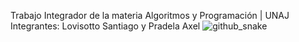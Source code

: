 Trabajo Integrador de la materia Algoritmos y Programación | UNAJ
  Integrantes: Lovisotto Santiago y Pradela Axel
![github_snake](https://github.com/LovisottoSantiago/Trabajo_Integrador_Algoritmos-UNAJ/assets/116739181/cd7d9e0c-7daf-4f98-86ef-d9bdf0bba784)
